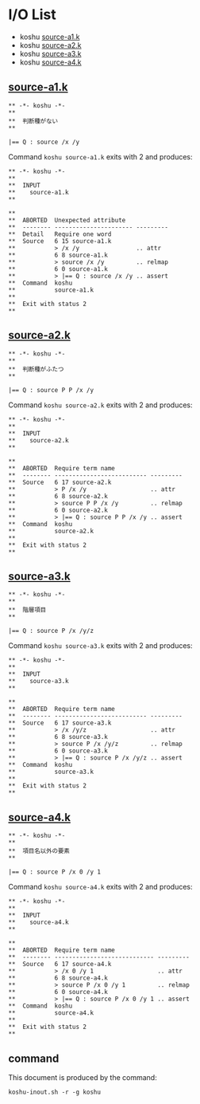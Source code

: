 # I/O List

- koshu [source-a1.k](#source-a1k)
- koshu [source-a2.k](#source-a2k)
- koshu [source-a3.k](#source-a3k)
- koshu [source-a4.k](#source-a4k)



## [source-a1.k](source-a1.k)

```
** -*- koshu -*-
**
**  判断種がない
**

|== Q : source /x /y
```

Command `koshu source-a1.k` exits with 2 and produces:

```
** -*- koshu -*-
**
**  INPUT
**    source-a1.k
**

**
**  ABORTED  Unexpected attribute
**  -------- ---------------------- ---------
**  Detail   Require one word
**  Source   6 15 source-a1.k
**           > /x /y                .. attr
**           6 8 source-a1.k
**           > source /x /y         .. relmap
**           6 0 source-a1.k
**           > |== Q : source /x /y .. assert
**  Command  koshu
**           source-a1.k
**
**  Exit with status 2
**
```



## [source-a2.k](source-a2.k)

```
** -*- koshu -*-
**
**  判断種がふたつ
**

|== Q : source P P /x /y
```

Command `koshu source-a2.k` exits with 2 and produces:

```
** -*- koshu -*-
**
**  INPUT
**    source-a2.k
**

**
**  ABORTED  Require term name
**  -------- -------------------------- ---------
**  Source   6 17 source-a2.k
**           > P /x /y                  .. attr
**           6 8 source-a2.k
**           > source P P /x /y         .. relmap
**           6 0 source-a2.k
**           > |== Q : source P P /x /y .. assert
**  Command  koshu
**           source-a2.k
**
**  Exit with status 2
**
```



## [source-a3.k](source-a3.k)

```
** -*- koshu -*-
**
**  階層項目
**

|== Q : source P /x /y/z
```

Command `koshu source-a3.k` exits with 2 and produces:

```
** -*- koshu -*-
**
**  INPUT
**    source-a3.k
**

**
**  ABORTED  Require term name
**  -------- -------------------------- ---------
**  Source   6 17 source-a3.k
**           > /x /y/z                  .. attr
**           6 8 source-a3.k
**           > source P /x /y/z         .. relmap
**           6 0 source-a3.k
**           > |== Q : source P /x /y/z .. assert
**  Command  koshu
**           source-a3.k
**
**  Exit with status 2
**
```



## [source-a4.k](source-a4.k)

```
** -*- koshu -*-
**
**  項目名以外の要素
**

|== Q : source P /x 0 /y 1
```

Command `koshu source-a4.k` exits with 2 and produces:

```
** -*- koshu -*-
**
**  INPUT
**    source-a4.k
**

**
**  ABORTED  Require term name
**  -------- ---------------------------- ---------
**  Source   6 17 source-a4.k
**           > /x 0 /y 1                  .. attr
**           6 8 source-a4.k
**           > source P /x 0 /y 1         .. relmap
**           6 0 source-a4.k
**           > |== Q : source P /x 0 /y 1 .. assert
**  Command  koshu
**           source-a4.k
**
**  Exit with status 2
**
```



## command

This document is produced by the command:

```
koshu-inout.sh -r -g koshu
```
